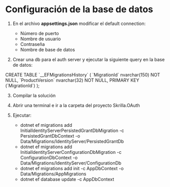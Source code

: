 # Configuración de la base de datos

1. En el archivo **appsettings.json** modificar el default connection:

    - Número de puerto
    - Nombre de usuario
    - Contraseña
    - Nombre de base de datos
 
 2. Crear una db para el auth server y ejecutar la siguiente query en la base de datos:
 
 CREATE TABLE \`__EFMigrationsHistory\` 
( 
    \`MigrationId\` nvarchar(150) NOT NULL, 
    \`ProductVersion\` nvarchar(32) NOT NULL, 
     PRIMARY KEY (\`MigrationId\`) 
);

3. Compilar la solución

4. Abrir una terminal e ir a la carpeta del proyecto Skrilla.OAuth

5. Ejecutar:
    - dotnet ef migrations add InitialIdentityServerPersistedGrantDbMigration -c PersistedGrantDbContext -o Data/Migrations/IdentityServer/PersistedGrantDb
    - dotnet ef migrations add InitialIdentityServerConfigurationDbMigration -c ConfigurationDbContext -o Data/Migrations/IdentityServer/ConfigurationDb
    - dotnet ef migrations add init -c AppDbContext -o Data/Migrations/AppMigrations
    - dotnet ef database update -c AppDbContext
